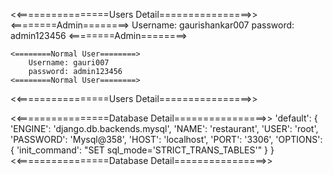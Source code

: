 <<================Users Detail================>>
    <========Admin========>
        Username: gaurishankar007
        password: admin123456
    <========Admin========>

    <========Normal User========>
        Username: gauri007
        password: admin123456
    <========Normal User========>
<<================Users Detail================>>

<<================Database Detail================>>
    'default': {
        'ENGINE': 'django.db.backends.mysql',
        'NAME': 'restaurant',
        'USER': 'root',
        'PASSWORD': 'Mysql@358',
        'HOST': 'localhost',
        'PORT': '3306',
        'OPTIONS': {
            'init_command': "SET sql_mode='STRICT_TRANS_TABLES'"
        }
    }
<<================Database Detail================>>